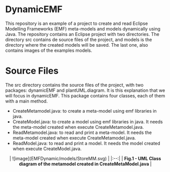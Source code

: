 # DynamicEMF
This repository is an example of a project to create and read Eclipse Modelling Frameworks (EMF) meta-models and models dynamically using Java. 
The repository contains an Eclipse project with two directories. The directory src contains de source files of the project, and models is the directory where the created models will be saved. The last one, also contains images of the examples models.   

# Source Files
The src directory contains the source files of the project, with two packages: dynamicEMF and plantUML.diagram. It is this explanation that we will focus in dynamicEMF. 
This package contains four classes, each of them with a main method.

* CreateMetamodel.java: to create a meta-model using emf libraries in java.
* CreateModel.java: to create a model using emf libraries in java. It needs the meta-model created when execute CreateMetamodel.java.
* ReadMetamodel.java: to read and print a meta-model. It needs the meta-model created when execute CreateMetamodel.java. 
* ReadModel.java: to read and print a model. It needs the model created when execute CreateModel.java.  
<center>
| ![image](EMFDynamic/models/StoreMM.svg) |
|:--:|
| <b>Fig.1 - UML Class diagram of the metamodel 
  created in CreateMetaModel.java </b>|
</center>

